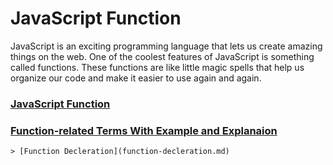 # JavaScript Function
JavaScript is an exciting programming language that lets us create amazing things on the web. One of the coolest features of JavaScript is something called functions. These functions are like little magic spells that help us organize our code and make it easier to use again and again. 

### [JavaScript Function](function.md)
### [Function-related Terms With Example and Explanaion](function-terms.md)
    > [Function Decleration](function-decleration.md)